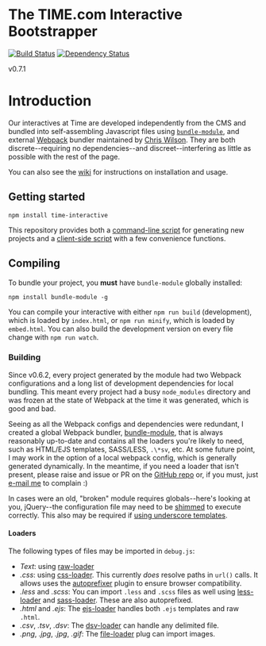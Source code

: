 The TIME.com Interactive Bootstrapper
====

[![Build Status](https://travis-ci.org/TimeMagazine/time-interactive.png)](https://travis-ci.org/TimeMagazine/time-interactive) 
[![Dependency Status](https://david-dm.org/TimeMagazine/time-interactive.svg)](https://david-dm.org/TimeMagazine/time-interactive)

v0.7.1

# Introduction

Our interactives at Time are developed independently from the CMS and bundled into self-assembling Javascript files using [`bundle-module`](https://github.com/wilson428/bundle-module), and external [Webpack](https://webpack.github.io/) bundler maintained by [Chris Wilson](@wilson428). They are both discrete--requiring no dependencies--and discreet--interfering as little as possible with the rest of the page. 

You can also see the [wiki](https://github.com/TimeMagazine/time-interactive/wiki) for instructions on installation and usage. 

## Getting started

	npm install time-interactive

This repository provides both a [command-line script](https://github.com/TimeMagazine/time-interactive/blob/master/bin/generate.js) for generating new projects and a [client-side script](https://github.com/TimeMagazine/time-interactive/blob/master/index.js) with a few convenience functions.

## Compiling

To bundle your project, you **must** have `bundle-module` globally installed:

	npm install bundle-module -g

You can compile your interactive with either `npm run build` (development), which is loaded by `index.html`, or `npm run minify`, which is loaded by `embed.html`. You can also build the development version on every file change with `npm run watch`.

### Building

Since v0.6.2, every project generated by the module had two Webpack configurations and a long list of development dependencies for local bundling. This meant every project had a busy `node_modules` directory and was frozen at the state of Webpack at the time it was generated, which is good and bad.

Seeing as all the Webpack configs and dependencies were redundant, I created a global Webpack bundler, [bundle-module](https://www.npmjs.com/package/bundle-module), that is always reasonably up-to-date and contains all the loaders you're likely to need, such as HTML/EJS templates, SASS/LESS, `.\*sv`, etc. At some future point, I may work in the option of a local webpack config, which is generally generated dynamically. In the meantime, if you need a loader that isn't present, please raise and issue or PR on the [GitHub repo](https://github.com/wilson428/bundle-module) or, if you must, just [e-mail me](mailto:wilson@mechanicalscribe.com) to complain :)

In cases were an old, "broken" module requires globals--here's looking at you, jQuery--the configuration file may need to be [shimmed](https://webpack.js.org/guides/shimming/) to execute correctly. This also may be required if [using underscore templates](https://github.com/difelice/ejs-loader#usage).

#### Loaders

The following types of files may be imported in `debug.js`:

+ *Text*: using [raw-loader](https://github.com/webpack-contrib/raw-loader)
+ *.css*: using [css-loader](https://webpack.js.org/loaders/css-loader). This currently _does_ resolve paths in `url()` calls. It allows uses the [autoprefixer](https://github.com/postcss/autoprefixer#webpack) plugin to ensure browser compatibility.
+ *.less* and *.scss*: You can import `.less` and `.scss` files as well using [less-loader](https://webpack.js.org/loaders/less-loader) and [sass-loader](https://webpack.js.org/loaders/sass-loader). These are also autoprefixed.
+ *.html* and *.ejs*: The [ejs-loader](https://github.com/difelice/ejs-loader) handles both `.ejs` templates and raw `.html`.
+ *.csv*, *.tsv*, *.dsv*: The [dsv-loader](https://github.com/wbkd/dsv-loader) can handle any delimited file.
+ *.png*, *.jpg*, *.jpg*, *.gif*: The [file-loader](https://webpack.js.org/loaders/file-loader) plug can import images.